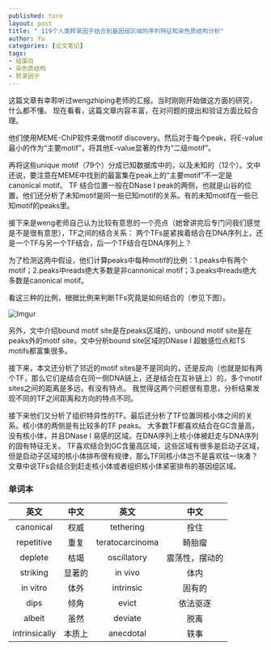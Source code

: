 ```yaml
---
published: ture
layout: post
title: " 119个人类转录因子结合到基因组区域的序列特征和染色质结构分析"
author: Yu
categories: [论文笔记]
tags:
- 组蛋白
- 染色质结构
- 转录因子
---
```


这篇文章有幸聆听过wengzhiping老师的汇报。当时刚刚开始做这方面的研究，什么都不懂。
现在看看，这篇文章内容丰富，在对问题的提出和验证方面比较合理。

他们使用MEME-ChIP软件来做motif discovery。然后对于每个peak，将E-value最小的作为“主要motif”，将其他E-value显著的作为“二级motif”。

再将这些unique motif（79个）分成已知数据库中的，以及未知的（12个）。文中还说，要注意在MEME中找到的最富集在peak上的“主要motif”不一定是canonical motif。
TF 结合位置一般在DNase I peak的两侧，也就是山谷的位置。他们还分析了未知motif是同一些已知motif的关系。有的未知motif在一些已知motif的peaks里。

接下来是weng老师自己认为比较有意思的一个亮点（她曾讲完后专门问我们感觉是不是很有意思），TF之间的结合关系：
两个TFs是紧挨着结合在DNA序列上，还是一个TF与另一个TF结合，后一个TF结合在DNA序列上？

为了检测这两中假设，他们计算peaks中每种motif的比例：1.peaks中有两个motif；2.peaks中reads绝大多数是非cannonical motif；3.peaks中reads绝大多数是canonical motif。

看这三种的比例，根据比例来判断TFs究竟是如何结合的（参见下图）。

![Imgur](http://i.imgur.com/GJ9JiNG.png)

另外，文中介绍bound motif site是在peaks区域的，unbound motif site是在peaks外的motif site，文中分析bound site区域的DNase I 超敏感位点和TS motifs都富集很多。

接下来，本文还分析了邻近的motif sites是不是同向的，还是反向（也就是如有两个TF，那么它们是结合在同一侧DNA链上，还是结合在互补链上）的，多个motif sites之间的距离是多远，有没有特点。
我觉得这两个问题很有意思，分析结果发现不同的TF之间距离和方向的特点不同。

接下来他们又分析了组织特异性的TF。最后还分析了TF位置同核小体之间的关系。核小体的两侧是有比较多的TF peaks。
大多数TF都喜欢结合在GC含量高，没有核小体，并且DNase I 易感的区域。在DNA序列上核小体被赶走与DNA序列的固有特征无关。
TF喜欢结合到GC含量高区域，这些区域有很多是启动子区域，但是启动子区域的核小体排布很有规律，那么TF同核小体岂不是喜欢往一块凑？
文章中说TFs会结合到赶走核小体或者组织核小体紧密排布的基因组区域。

### 单词本

|英文|中文|英文|中文|
|:----:|:----:|:----:|:----:|
|canonical|权威|tethering|拴住|
|repetitive|重复|teratocarcinoma|畸胎瘤|
|deplete|枯竭|oscillatory|震荡性，摆动的|
|striking|显著的|in vivo|体内|
|in vitro|体外|intrinsic|固有的|
|dips|倾角|evict|依法驱逐|
|albeit|虽然|deviate|脱离|
|intrinsically|本质上|anecdotal|轶事|

